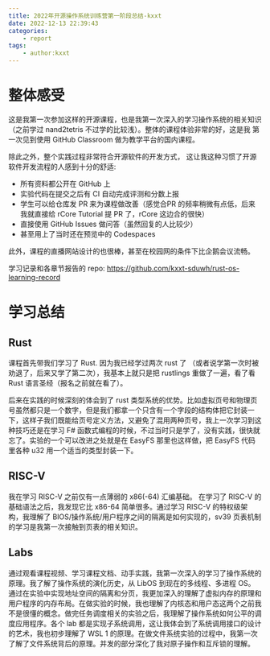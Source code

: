 ```yaml
---
title: 2022年开源操作系统训练营第一阶段总结-kxxt
date: 2022-12-13 22:39:43
categories: 
    - report
tags:
	- author:kxxt
---
```


# 整体感受

这是我第一次参加这样的开源课程，也是我第一次深入的学习操作系统的相关知识
（之前学过 nand2tetris 不过学的比较浅）。整体的课程体验非常的好，这是我
第一次见到使用 GitHub Classroom 做为教学平台的国内课程。

除此之外，整个实践过程非常符合开源软件的开发方式，
这让我这种习惯了开源软件开发流程的人感到十分的舒适:

- 所有资料都公开在 GitHub 上
- 实验代码在提交之后有 CI 自动完成评测和分数上报
- 学生可以给仓库发 PR 来为课程做改善（感觉合PR 的频率稍微有点低，后来我就直接给 rCore Tutorial 提 PR 了，rCore 这边合的很快）
- 直接使用 GitHub Issues 做问答（虽然回复的人比较少）
- 甚至用上了当时还在预览中的 Codespaces

此外，课程的直播网站设计的也很棒，甚至在校园网的条件下比企鹅会议流畅。

<!-- more -->

学习记录和各章节报告的 repo: https://github.com/kxxt-sduwh/rust-os-learning-record

# 学习总结

## Rust

课程首先带我们学习了 Rust. 因为我已经学过两次 rust 了
（或者说学第一次时被劝退了，后来又学了第二次），我基本上就只是把 rustlings 重做了一遍，看了看 Rust 语言圣经（报名之前就在看了）。

后来在实践的时候深刻的体会到了 rust 类型系统的优势。比如虚拟页号和物理页号虽然都只是一个数字，但是我们都拿一个只含有一个字段的结构体把它封装一下，这样子我们既能给页号定义方法，又避免了混用两种页号，我上一次学习到这种技巧还是在学习 F# 函数式编程的时候，不过当时只是学了，没有实践，很快就忘了。实验的一个可以改进之处就是在 EasyFS 那里也这样做，把 EasyFS 代码里各种 u32 用一个适当的类型封装一下。

## RISC-V

我在学习 RISC-V 之前仅有一点薄弱的 x86(-64) 汇编基础。
在学习了 RISC-V 的基础语法之后，我发现它比 x86-64 简单很多。通过学习 RISC-V 的特权级架构，我理解了 BIOS/操作系统/用户程序之间的隔离是如何实现的，sv39 页表机制的学习是我第一次接触到页表的相关知识。

## Labs

通过观看课程视频、学习课程文档、动手实践，我第一次深入的学习了操作系统的原理。我了解了操作系统的演化历史，从 LibOS 到现在的多线程、多进程 OS。通过在实验中实现地址空间的隔离和分页，我更加深入的理解了虚拟内存的原理和用户程序的内存布局。在做实验的时候，我也理解了内核态和用户态这两个之前我不是很懂的概念。做完任务调度相关的实验之后，我理解了操作系统如何公平的调度应用程序。各个 lab 都是实现子系统调用，这让我体会到了系统调用接口的设计的艺术，我也初步理解了 WSL 1 的原理。在做文件系统实验的过程中，我第一次了解了文件系统背后的原理。并发的部分深化了我对原子操作和互斥锁的理解。

